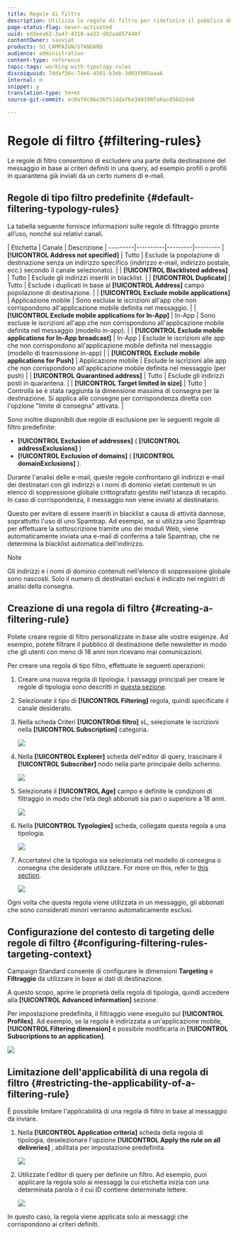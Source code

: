```yaml
---
title: Regole di filtro
description: Utilizza le regole di filtro per ridefinire il pubblico dei messaggi.
page-status-flag: never-activated
uuid: ed3eea62-3a47-4318-ae22-d82aa857448f
contentOwner: sauviat
products: SG_CAMPAIGN/STANDARD
audience: administration
content-type: reference
topic-tags: working-with-typology-rules
discoiquuid: 7ddaf36c-74e6-4501-b3eb-3d03f005aaa6
internal: n
snippet: y
translation-type: tm+mt
source-git-commit: ec0af8c06e36f51ddaf6e3d4190fa6acd56d2da6

---
```



# Regole di filtro {#filtering-rules}

Le regole di filtro consentono di escludere una parte della destinazione del messaggio in base ai criteri definiti in una query, ad esempio profili o profili in quarantena già inviati da un certo numero di e-mail.

## Regole di tipo filtro predefinite {#default-filtering-typology-rules}

La tabella seguente fornisce informazioni sulle regole di filtraggio pronte all’uso, nonché sui relativi canali.

| Etichetta | Canale | Descrizione |
---------|----------|---------|---------
| **[!UICONTROL Address not specified]** | Tutto | Esclude la popolazione di destinazione senza un indirizzo specifico (indirizzo e-mail, indirizzo postale, ecc.) secondo il canale selezionato). |
| **[!UICONTROL Blacklisted address]** | Tutto | Esclude gli indirizzi inseriti in blacklist. |
| **[!UICONTROL Duplicate]** | Tutto | Esclude i duplicati in base al **[!UICONTROL Address]** campo popolazione di destinazione. |
| **[!UICONTROL Exclude mobile applications]** | Applicazione mobile | Sono escluse le iscrizioni all&#39;app che non corrispondono all&#39;applicazione mobile definita nel messaggio. |
| **[!UICONTROL Exclude mobile applications for In-App]** | In-App | Sono escluse le iscrizioni all&#39;app che non corrispondono all&#39;applicazione mobile definita nel messaggio (modello in-app). |
| **[!UICONTROL Exclude mobile applications for In-App broadcast]** | In-App | Esclude le iscrizioni alle app che non corrispondono all&#39;applicazione mobile definita nel messaggio (modello di trasmissione in-app) |
| **[!UICONTROL Exclude mobile applications for Push]** | Applicazione mobile | Esclude le iscrizioni alle app che non corrispondono all&#39;applicazione mobile definita nel messaggio (per push) |
| **[!UICONTROL Quarantined address]** | Tutto | Esclude gli indirizzi posti in quarantena. |
| **[!UICONTROL Target limited in size]** | Tutto | Controlla se è stata raggiunta la dimensione massima di consegna per la destinazione. Si applica alle consegne per corrispondenza diretta con l&#39;opzione &quot;limite di consegna&quot; attivata. |

Sono inoltre disponibili due regole di esclusione per le seguenti regole di filtro predefinite:

* **[!UICONTROL Exclusion of addresses]** ( **[!UICONTROL addressExclusions]** )
* **[!UICONTROL Exclusion of domains]** ( **[!UICONTROL domainExclusions]** ).

Durante l&#39;analisi delle e-mail, queste regole confrontano gli indirizzi e-mail dei destinatari con gli indirizzi o i nomi di dominio vietati contenuti in un elenco di soppressione globale crittografato gestito nell&#39;istanza di recapito. In caso di corrispondenza, il messaggio non viene inviato al destinatario.

Questo per evitare di essere inseriti in blacklist a causa di attività dannose, soprattutto l&#39;uso di uno Spamtrap. Ad esempio, se si utilizza uno Spamtrap per effettuare la sottoscrizione tramite uno dei moduli Web, viene automaticamente inviata una e-mail di conferma a tale Spamtrap, che ne determina la blacklist automatica dell&#39;indirizzo.

>[!NOTE]
>
>Gli indirizzi e i nomi di dominio contenuti nell&#39;elenco di soppressione globale sono nascosti. Solo il numero di destinatari esclusi è indicato nei registri di analisi della consegna.

## Creazione di una regola di filtro {#creating-a-filtering-rule}

Potete creare regole di filtro personalizzate in base alle vostre esigenze. Ad esempio, potete filtrare il pubblico di destinazione delle newsletter in modo che gli utenti con meno di 18 anni non ricevano mai comunicazioni.

Per creare una regola di tipo filtro, effettuate le seguenti operazioni:

1. Creare una nuova regola di tipologia. I passaggi principali per creare le regole di tipologia sono descritti in [questa sezione](../../sending/using/managing-typology-rules.md).

1. Selezionate il tipo di **[!UICONTROL Filtering]** regola, quindi specificate il canale desiderato.

1. Nella scheda Criteri **[!UICONTROdi filtro]** sL, selezionate le iscrizioni nella **[!UICONTROL Subscription]** categoria.

   ![](assets/typology_create-rule-subscription.png)

1. Nella **[!UICONTROL Explorer]** scheda dell&#39;editor di query, trascinare il **[!UICONTROL Subscriber]** nodo nella parte principale dello schermo.

   ![](assets/typology_create-rule-subscriber.png)

1. Selezionate il **[!UICONTROL Age]** campo e definite le condizioni di filtraggio in modo che l’età degli abbonati sia pari o superiore a 18 anni.

   ![](assets/typology_create-rule-age.png)

1. Nella **[!UICONTROL Typologies]** scheda, collegate questa regola a una tipologia.

   ![](assets/typology_create-rule-typology.png)

1. Accertatevi che la tipologia sia selezionata nel modello di consegna o consegna che desiderate utilizzare. For more on this, refer to [this section](../../sending/using/managing-typologies.md#applying-typologies-to-messages).

   ![](assets/typology_template.png)

Ogni volta che questa regola viene utilizzata in un messaggio, gli abbonati che sono considerati minori verranno automaticamente esclusi.

## Configurazione del contesto di targeting delle regole di filtro {#configuring-filtering-rules-targeting-context}

Campaign Standard consente di configurare le dimensioni **Targeting** e **Filtraggio** da utilizzare in base ai dati di destinazione.

A questo scopo, aprire le proprietà della regola di tipologia, quindi accedere alla **[!UICONTROL Advanced information]** sezione.

Per impostazione predefinita, il filtraggio viene eseguito sul **[!UICONTROL Profiles]**. Ad esempio, se la regola è indirizzata a un&#39;applicazione mobile, **[!UICONTROL Filtering dimension]** è possibile modificarla in **[!UICONTROL Subscriptions to an application]**.

![](assets/typology_rule-order_2.png)

## Limitazione dell&#39;applicabilità di una regola di filtro {#restricting-the-applicability-of-a-filtering-rule}

È possibile limitare l&#39;applicabilità di una regola di filtro in base al messaggio da inviare.

1. Nella **[!UICONTROL Application criteria]** scheda della regola di tipologia, deselezionare l&#39;opzione **[!UICONTROL Apply the rule on all deliveries]** , abilitata per impostazione predefinita.

   ![](assets/typology_limit.png)

1. Utilizzate l&#39;editor di query per definire un filtro. Ad esempio, puoi applicare la regola solo ai messaggi la cui etichetta inizia con una determinata parola o il cui ID contiene determinate lettere.

   ![](assets/typology_limit-rule.png)

In questo caso, la regola viene applicata solo ai messaggi che corrispondono ai criteri definiti.
